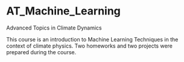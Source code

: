 # AT_Machine_Learning
Advanced Topics in Climate Dynamics

This course is an introduction to Machine Learning Techniques in the context of climate physics. Two homeworks and two projects were prepared during the course.
